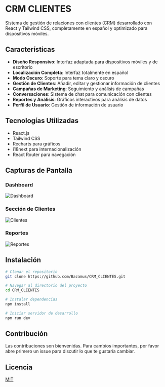 # CRM CLIENTES

Sistema de gestión de relaciones con clientes (CRM) desarrollado con React y Tailwind CSS, completamente en español y optimizado para dispositivos móviles.

## Características

- **Diseño Responsivo**: Interfaz adaptada para dispositivos móviles y de escritorio
- **Localización Completa**: Interfaz totalmente en español
- **Modo Oscuro**: Soporte para tema claro y oscuro
- **Gestión de Clientes**: Añadir, editar y gestionar información de clientes
- **Campañas de Marketing**: Seguimiento y análisis de campañas
- **Conversaciones**: Sistema de chat para comunicación con clientes
- **Reportes y Análisis**: Gráficos interactivos para análisis de datos
- **Perfil de Usuario**: Gestión de información de usuario

## Tecnologías Utilizadas

- React.js
- Tailwind CSS
- Recharts para gráficos
- i18next para internacionalización
- React Router para navegación

## Capturas de Pantalla

### Dashboard
![Dashboard](https://via.placeholder.com/800x400?text=Dashboard+CRM)

### Sección de Clientes
![Clientes](https://via.placeholder.com/800x400?text=Gestion+de+Clientes)

### Reportes
![Reportes](https://via.placeholder.com/800x400?text=Reportes+y+Analisis)

## Instalación

```bash
# Clonar el repositorio
git clone https://github.com/Bazamus/CRM_CLIENTES.git

# Navegar al directorio del proyecto
cd CRM_CLIENTES

# Instalar dependencias
npm install

# Iniciar servidor de desarrollo
npm run dev
```

## Contribución

Las contribuciones son bienvenidas. Para cambios importantes, por favor abre primero un issue para discutir lo que te gustaría cambiar.

## Licencia

[MIT](https://choosealicense.com/licenses/mit/)